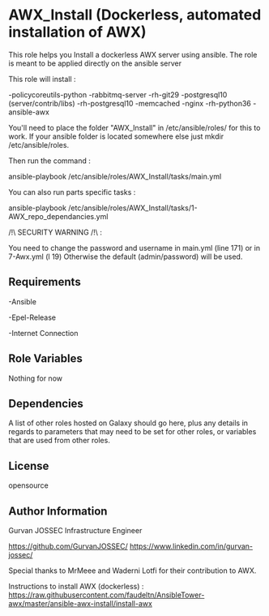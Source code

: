 AWX_Install (Dockerless, automated installation of AWX)
=========

This role helps you Install a dockerless AWX server using ansible. 
The role is meant to be applied directly on the ansible server 



This role will install :

-policycoreutils-python
-rabbitmq-server
-rh-git29
-postgresql10 (server/contrib/libs)
-rh-postgresql10
-memcached
-nginx
-rh-python36
-ansible-awx



You'll need to place the folder "AWX_Install" in /etc/ansible/roles/ for this to work. If your ansible folder is located somewhere else just mkdir /etc/ansible/roles.


Then run the command : 

ansible-playbook /etc/ansible/roles/AWX_Install/tasks/main.yml

You can also run parts specific tasks : 

ansible-playbook /etc/ansible/roles/AWX_Install/tasks/1-AWX_repo_dependancies.yml




/!\ SECURITY WARNING /!\ :

You need to change the password and username in main.yml (line 171) or in 7-Awx.yml (l 19) 
Otherwise the default (admin/password) will be used. 

Requirements
------------

-Ansible

-Epel-Release

-Internet Connection

Role Variables
--------------

Nothing for now

Dependencies
------------

A list of other roles hosted on Galaxy should go here, plus any details in regards to parameters that may need to be set for other roles, or variables that are used from other roles.


License
-------

opensource

Author Information
------------------
Gurvan JOSSEC
Infrastructure Engineer 

https://github.com/GurvanJOSSEC/
https://www.linkedin.com/in/gurvan-jossec/

Special thanks to MrMeee and Waderni Lotfi for their contribution to AWX. 

Instructions to install AWX (dockerless) : https://raw.githubusercontent.com/faudeltn/AnsibleTower-awx/master/ansible-awx-install/install-awx
